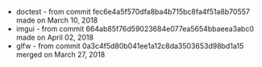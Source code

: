 - doctest - from commit fec6e4a5f570dfa8ba4b715bc8fa4f51a8b70557 made on March 10, 2018
- imgui - from commit 664ab85f76d59023684e077ea5654bbaeea3abc0 made on April 02, 2018
- glfw - from commit 0a3c4f5d80b041ee1a12c8da3503653d98bd1a15 merged on March 27, 2018
